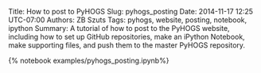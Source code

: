 Title: How to post to PyHOGS
Slug: pyhogs_posting
Date: 2014-11-17 12:25 UTC-07:00
Authors: ZB Szuts
Tags: pyhogs, website, posting, notebook, ipython
Summary: A tutorial of how to post to the PyHOGS website, including how to set up GitHub repositories, make an iPython Notebook, make supporting files, and push them to the master PyHOGS repository.

{% notebook examples/pyhogs_posting.ipynb%}
